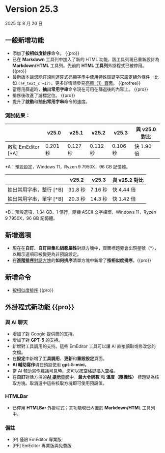 # Version 25.3

2025 年 8 月 20 日

## 一般新增功能

- 添加了**按相似度排序**命令。 {{pro}}
- 已在 **Markdown** 工具列中加入了新的 HTML 功能，該工具列現已重新設計為 **Markdown/HTML** 工具列。先前的 **HTML 工具列**外掛程式已被停用。 {{pro}}
- 最新版本讓您能在規則運算式亮顯字串中使用特殊關鍵字來設定額外條件，比如 `(?#_text_c!=17)`。更多詳情請參見[亮顯（1）頁面](../dlg/properties/highlight1/index)。 {{profree}}
- 當應用篩選時，**抽出常用字串**命令現在可用在篩選後的內容上。 {{pro}}
- 排序後改進了游標定位。 {{pro}}
- 提升了**啟動**和**抽出常用字串**命令的速度。

### 測試結果：

|  | v25.0 | v25.1 | v25.2 | v25.3 | 與 v25.0 對比 |
| --- | --- | --- | --- | --- | --- |
| 啟動 EmEditor \[\*A\] | 0.201 秒 | 0.127 秒 | 0.112 秒 | 0.106 秒 | 快 1.90 倍 |

\*A：預設設定，Windows 11，Ryzen 9 7950X，96 GB 記憶體。

|  | v25.2 | v25.3 | 與 v25.2 對比 |
| --- | --- | --- | --- |
| 抽出常用字串，整行 \[\*B\] | 31.8 秒 | 7.16 秒 | 快 4.44 倍 |
| 抽出常用字串，單字 \[\*B\] | 20.3 秒 | 14.3 秒 | 快 1.42 倍 |

\*B：預設選項，1.34 GB，1 億行，隨機 ASCII 文字檔案，Windows 11，Ryzen 9 7950X，96 GB 記憶體。

## 新增選項

- 現在在**自訂**、**自訂巨集**和**組態屬性**對話方塊中，頁面標題旁會出現星號（\*），以顯示選項已被變更為非預設設定。
- 在[**進階排序**對話方塊](../dlg/sort_multi/index)的**如何排序**清單方塊中新增了**按相似度排序**。{{pro}}


## 新增命令

- [按相似度排序](../cmd/sort/sort_similarity) {{pro}}


## 外掛程式新功能 {{pro}}

### 與 AI 聊天
- 增加了對 Google 提供商的支持。
- 增加了對 **GPT-5** 的支持。
- 新增對工具調用的支持。這些 EmEditor 工具可以讓 AI 直接讀取或修改您的文檔。
- 在**設定**中新增了**工具調用**、**更新**和**重設設定**頁面。
- **AI 輔助寫作**現在預設使用 **gpt-5-mini**。
- 當 AI 輔助寫作建議可見時，您可以按空格鍵插入空格。
- 在**自訂**對話方塊的[**AI 提示**頁面](../dlg/customize/ai_list/index)中，**最大令牌數** 和 **溫度（隨機性）** 標題變為核取方塊。取消選中這些核取方塊即可使用預設值。

### HTMLBar
- 已停用 **HTMLBar** 外掛程式；其功能現已內置於 **Markdown/HTML** 工具列中。

### 備註

- \[P\] 僅限 EmEditor 專業版
- \[PF\] EmEditor 專業版與免費版